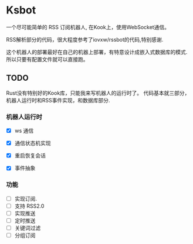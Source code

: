 # Ksbot

一个尽可能简单的 RSS 订阅机器人, 在Kook上，使用WebSocket通信。

RSS解析部分的代码，很大程度参考了iovxw/rssbot的代码,特别感谢.

这个机器人的部署最好在自己的机器上部署，有特意设计成嵌入式数据库的模式.
所以只要有配置文件就可以直接跑。

## TODO

Rust没有特别好的Kook库，只能我来写机器人的运行时了。
代码基本就三部分，机器人运行时和RSS事件实现，和数据库部分.

### 机器人运行时

-   [x] ws 通信
-   [x] 通信状态机实现
-   [x] 重启恢复会话
-   [x] 事件抽象


### 功能

-   [ ] 实现订阅.
-   [ ] 支持 RSS2.0
-   [ ] 实现推送
-   [ ] 定时推送
-   [ ] 关键词过滤
-   [ ] 分组订阅
